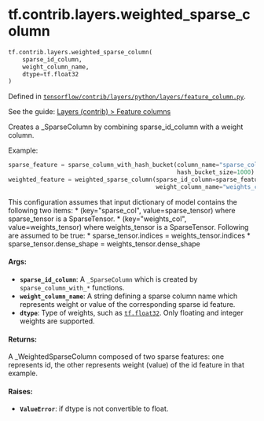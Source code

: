 <div itemscope itemtype="http://developers.google.com/ReferenceObject">
<meta itemprop="name" content="tf.contrib.layers.weighted_sparse_column" />
</div>

# tf.contrib.layers.weighted_sparse_column

``` python
tf.contrib.layers.weighted_sparse_column(
    sparse_id_column,
    weight_column_name,
    dtype=tf.float32
)
```



Defined in [`tensorflow/contrib/layers/python/layers/feature_column.py`](https://www.tensorflow.org/code/tensorflow/contrib/layers/python/layers/feature_column.py).

See the guide: [Layers (contrib) > Feature columns](../../../../../api_guides/python/contrib.layers.md#Feature_columns)

Creates a _SparseColumn by combining sparse_id_column with a weight column.

Example:

  ```python
  sparse_feature = sparse_column_with_hash_bucket(column_name="sparse_col",
                                                  hash_bucket_size=1000)
  weighted_feature = weighted_sparse_column(sparse_id_column=sparse_feature,
                                            weight_column_name="weights_col")
  ```

  This configuration assumes that input dictionary of model contains the
  following two items:
    * (key="sparse_col", value=sparse_tensor) where sparse_tensor is
      a SparseTensor.
    * (key="weights_col", value=weights_tensor) where weights_tensor
      is a SparseTensor.
   Following are assumed to be true:
     * sparse_tensor.indices = weights_tensor.indices
     * sparse_tensor.dense_shape = weights_tensor.dense_shape

#### Args:

* <b>`sparse_id_column`</b>: A `_SparseColumn` which is created by
    `sparse_column_with_*` functions.
* <b>`weight_column_name`</b>: A string defining a sparse column name which represents
    weight or value of the corresponding sparse id feature.
* <b>`dtype`</b>: Type of weights, such as <a href="../../../tf/float32.md"><code>tf.float32</code></a>. Only floating and integer
    weights are supported.


#### Returns:

A _WeightedSparseColumn composed of two sparse features: one represents id,
the other represents weight (value) of the id feature in that example.


#### Raises:

* <b>`ValueError`</b>: if dtype is not convertible to float.